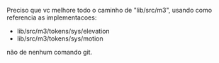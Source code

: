 Preciso que vc melhore todo o caminho de "lib/src/m3", usando como referencia as implementacoes:

- lib/src/m3/tokens/sys/elevation
- lib/src/m3/tokens/sys/motion

não de nenhum comando git.
